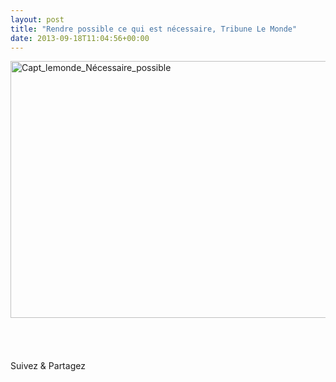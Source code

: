 ```yaml
---
layout: post
title: "Rendre possible ce qui est nécessaire, Tribune Le Monde"
date: 2013-09-18T11:04:56+00:00
---
```

<div class="entry-content" itemprop="text">
<p><a href="http://www.lemonde.fr/idees/article/2007/11/19/le-necessaire-est-possible-par-julie-coudry_980026_3232.html"><img class="alignleft size-full wp-image-2204" alt="Capt_lemonde_Nécessaire_possible" src="http://www.juliecoudry.com/wp-content/uploads/2013/09/Capt_lemonde_N%C3%A9cessaire_possible.png" width="598" height="411" srcset="http://www.juliecoudry.com/wp-content/uploads/2013/09/Capt_lemonde_Nécessaire_possible.png 598w, http://www.juliecoudry.com/wp-content/uploads/2013/09/Capt_lemonde_Nécessaire_possible-300x206.png 300w" sizes="(max-width: 598px) 100vw, 598px"></a><br>
 <br>
 <br>
 </p>
<div class="sfsi_Sicons" style="width: 100%; display: inline-block; vertical-align: middle; text-align:left">
<div style="margin:0px 8px 0px 0px; line-height: 24px"><span>Suivez &amp; Partagez</span></div>
<div class="sfsi_socialwpr">
<div class="sf_fb" style="text-align:left;width:98px"><div class="fb-like" href="http://www.juliecoudry.com/2007-rendre-possible-ce-qui-est-necessaire-tribune-le-monde/" width="180" send="false" showfaces="false" action="like" data-share="true" data-layout="button"></div></div>
<div class="sf_twiter" style="text-align:left;float:left;width:auto"><a href="http://twitter.com/share" data-count="none" class="sr-twitter-button twitter-share-button" lang="en" data-url="http://www.juliecoudry.com/2007-rendre-possible-ce-qui-est-necessaire-tribune-le-monde/" data-text="2007 – « Rendre possible ce qui est nécessaire », Tribune Le Monde"></a></div>
</div>
</div>
<!--<rdf:RDF xmlns:rdf="http://www.w3.org/1999/02/22-rdf-syntax-ns#"
			xmlns:dc="http://purl.org/dc/elements/1.1/"
			xmlns:trackback="http://madskills.com/public/xml/rss/module/trackback/">
		<rdf:Description rdf:about="http://www.juliecoudry.com/2007-rendre-possible-ce-qui-est-necessaire-tribune-le-monde/"
    dc:identifier="http://www.juliecoudry.com/2007-rendre-possible-ce-qui-est-necessaire-tribune-le-monde/"
    dc:title="2007 &#8211; &laquo;&nbsp;Rendre possible ce qui est nécessaire&nbsp;&raquo;, Tribune Le Monde"
    trackback:ping="http://www.juliecoudry.com/2007-rendre-possible-ce-qui-est-necessaire-tribune-le-monde/trackback/" />
</rdf:RDF>-->
</div>
